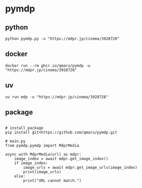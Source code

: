 # pymdp

## python

```shell
python pymdp.py -u "https://mdpr.jp/cinema/3928728"
```

## docker

```shell
docker run --rm ghcr.io/qmaru/pymdp -u "https://mdpr.jp/cinema/3928728"
```

## uv

```shell
uv run mdp -u "https://mdpr.jp/cinema/3928728"
```

## package

```shell

# install package
pip install git+https://github.com/qmaru/pymdp.git

# main.py
from pymdp.pymdp import MdprMedia

async with MdprMedia(url) as mdpr:
    image_index = await mdpr.get_image_index()
    if image_index:
        image_urls = await mdpr.get_image_urls(image_index)
        print(image_urls)
    else:
        print("URL cannot match.")
```
